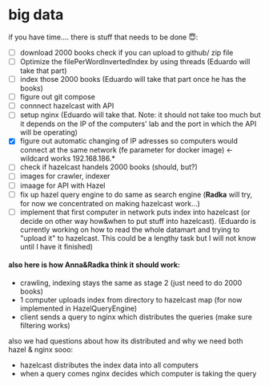 # big data

if you have time.... there is stuff that needs to be done 😇:
- [ ] download 2000 books check if you can upload to github/ zip file
- [ ] Optimize the filePerWordInvertedIndex by using threads (Eduardo will take that part)
- [ ] index those 2000 books (Eduardo will take that part once he has the books)
- [ ] figure out git compose
- [ ] connnect hazelcast with API
- [ ] setup nginx (Eduardo will take that. Note: it should not take too much but it depends on the IP of the computers' lab and the port in which the API will be operating)
- [x] figure out automatic changing of IP adresses so computers would connect at the same network (fe parameter for docker image) <- wildcard works 192.168.186.*
- [ ] check if hazelcast handels 2000 books (should, but?)
- [ ] images for crawler, indexer
- [ ] imaage for API with Hazel
- [ ] fix up hazel query engine to do same as search engine (**Radka** will try, for now we concentrated on making hazelcast work...)
- [ ] implement that first computer in network puts index into hazelcast (or decide on other way how&when to put stuff into hazelcast). (Eduardo is currently working on how to read the whole datamart and trying to "upload it" to hazelcast. This could be a lengthy task but I will not know until I have it finished)

#### also here is how Anna&Radka think it should work:
- crawling, indexing stays the same as stage 2 (just need to do 2000 books) 
- 1 computer uploads index from directory to hazelcast map (for now implemented in HazelQueryEngine)
- client sends a query to nginx which distributes the queries (make sure filtering works)

also we had questions about how its distributed and why we need both hazel & nginx sooo:
- hazelcast distributes the index data into all computers
- when a query comes nginx decides which computer is taking the query

